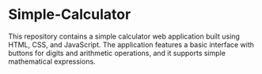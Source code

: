 # Simple-Calculator
This repository contains a simple calculator web application built using HTML, CSS, and JavaScript. The application features a basic interface with buttons for digits and arithmetic operations, and it supports simple mathematical expressions.
